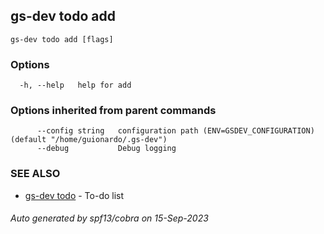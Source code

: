 ## gs-dev todo add



```
gs-dev todo add [flags]
```

### Options

```
  -h, --help   help for add
```

### Options inherited from parent commands

```
      --config string   configuration path (ENV=GSDEV_CONFIGURATION) (default "/home/guionardo/.gs-dev")
      --debug           Debug logging
```

### SEE ALSO

* [gs-dev todo](gs-dev_todo.md)	 - To-do list

###### Auto generated by spf13/cobra on 15-Sep-2023
